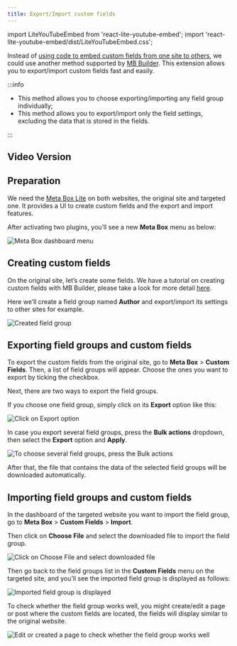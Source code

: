```yaml
---
title: Export/Import custom fields
---
```

import LiteYouTubeEmbed from 'react-lite-youtube-embed';
import 'react-lite-youtube-embed/dist/LiteYouTubeEmbed.css';

Instead of <a href="https://metabox.io/copy-custom-fields-with-meta-box-builder/">using code to embed custom fields from one site to others</a>, we could use another method supported by <a href="https://metabox.io/plugins/meta-box-builder/">MB Builder</a>. This extension allows you to export/import custom fields fast and easily.

:::info

* This method allows you to choose exporting/importing any field group individually;
* This method allows you to export/import only the field settings, excluding the data that is stored in the fields.

:::

## Video Version

<LiteYouTubeEmbed id='BGVY-5W6d7g'/>

## Preparation

We need the [Meta Box Lite](https://metabox.io/lite/) on both websites, the original site and targeted one. It provides a UI to create custom fields and the export and import features.

After activating two plugins, you’ll see a new **Meta Box** menu as below:

![Meta Box dashboard menu](https://imgur.elightup.com/4k3OMlt.png)

## Creating custom fields

On the original site, let’s create some fields. We have a tutorial on creating custom fields with MB Builder, please take a look for more detail [here](https://docs.metabox.io/tutorials/create-custom-fields/).

Here we’ll create a field group named **Author** and export/import its settings to other sites for example.

![Created field group](https://imgur.elightup.com/W6y5utN.png)

## Exporting field groups and custom fields

To export the custom fields from the original site, go to **Meta Box** > **Custom Fields**. Then, a list of field groups will appear. Choose the ones you want to export by ticking the checkbox.

Next, there are two ways to export the field groups.

If you choose one field group, simply click on its **Export** option like this:

![Click on Export option](https://imgur.elightup.com/0nfoK7n.png)

In case you export several field groups, press the **Bulk actions** dropdown, then select the **Export** option and **Apply**.

![To choose several field groups, press the Bulk actions](https://imgur.elightup.com/3uSObWY.png)

After that, the file that contains the data of the selected field groups will be downloaded automatically.

## Importing field groups and custom fields

In the dashboard of the targeted website you want to import the field group, go to **Meta Box** > **Custom Fields** > **Import**.

Then click on **Choose File** and select the downloaded file to import the field group.

![Click on Choose File and select downloaded file](https://imgur.elightup.com/9975GzX.png)

Then go back to the field groups list in the **Custom Fields** menu on the targeted site, and you’ll see the imported field group is displayed as follows:

![Imported field group is displayed](https://imgur.elightup.com/pUZ5i4f.png)

To check whether the field group works well, you might create/edit a page or post where the custom fields are located, the fields will display similar to the original website.

![Edit or created a page to check whether the field group works well](https://imgur.elightup.com/rLSvmBB.png)
